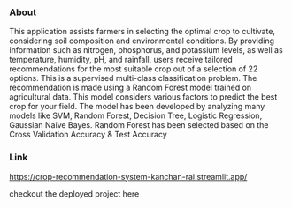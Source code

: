 ### About
This application assists farmers in selecting the optimal crop to cultivate, considering soil composition and environmental conditions. By providing information such as nitrogen, phosphorus, and potassium levels, as well as temperature, humidity, pH, and rainfall, users receive tailored recommendations for the most suitable crop out of a selection of 22 options. This is a supervised multi-class classification problem. The recommendation is made using a Random Forest model trained on agricultural data. This model considers various factors to predict the best crop for your field. The model has been developed by analyzing many models like SVM, Random Forest, Decision Tree, Logistic Regression, Gaussian Naive Bayes. Random Forest has been selected based on the Cross Validation Accuracy & Test Accuracy
### Link
https://crop-recommendation-system-kanchan-rai.streamlit.app/

checkout the deployed project here
